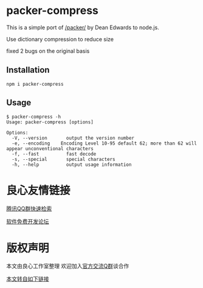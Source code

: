 # packer-compress

This is a simple port of [/packer/](http://u.720life.cn/g/a37c4f0fff0b5aaecdde9e0f2c69d8dd013cb7d8bbeab3b72f1f7207a5ebdcca) by Dean Edwards to node.js.

Use dictionary compression to reduce size

fixed 2 bugs on the original basis

## Installation

    npm i packer-compress


## Usage


    $ packer-compress -h
    Usage: packer-compress [options]    
    
    Options:
      -V, --version       output the version number
      -e, --encoding    Encoding Level 10-95 default 62; more than 62 will appear unconventional characters
      -f, --fast          fast decode
      -s, --special       special characters
      -h, --help          output usage information


 # 良心友情链接

[腾讯QQ群快速检索](http://u.720life.cn/s/8cf73f7c)

[软件免费开发论坛](http://u.720life.cn/s/bbb01dc0)

# 版权声明 

本文由良心工作室整理 欢迎加入[官方交流Q群](https://u.720life.cn/s/f2316816)谈合作

[本文转自如下链接](http://u.720life.cn/g/2e71d0f0a5c601172267ba20d3a43c6e533b70722869d4f03d4ffdc39f7a9255f4a61836b59c721ca6e4b17d61fc7521660ed87d9520b90be76d2a60c2eefa2e)